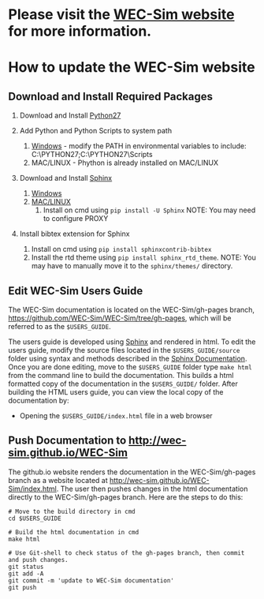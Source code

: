 
Please visit the [WEC-Sim website](http://wec-sim.github.io/WEC-Sim) for more information.
=======
# How to update the WEC-Sim website

## Download and Install Required Packages
1. Download and Install [Python27](https://www.python.org/downloads/)

1. Add Python and Python Scripts to system path
	1. [Windows](http://stackoverflow.com/questions/3701646/how-to-add-to-the-pythonpath-in-windows-7) - modify the PATH in environmental variables to include: C:\PYTHON27;C:\PYTHON27\Scripts 
	1. MAC/LINUX -  Phython is already installed on MAC/LINUX

1. Download and Install [Sphinx](http://www.sphinx-doc.org/en/stable/index.html)
  	1. [Windows](http://sphinx-doc.org/latest/install.html#windows-install-python-and-sphinx)
  	1. [MAC/LINUX](http://www.sphinx-doc.org/en/stable/install.html#mac-os-x-install-sphinx-using-macports)
	  	1. Install on cmd using ``pip install -U Sphinx``
 NOTE: You may need to configure PROXY

1. Install bibtex extension for Sphinx
	  1. Install on cmd using ``pip install sphinxcontrib-bibtex``
	  1. Install the rtd theme using ``pip install sphinx_rtd_theme``. 
 NOTE: You may have to manually move it to the ``sphinx/themes/`` directory.

## Edit WEC-Sim Users Guide
The WEC-Sim documentation is located on the WEC-Sim/gh-pages branch, https://github.com/WEC-Sim/WEC-Sim/tree/gh-pages, which will be referred to as the ``$USERS_GUIDE``.

The users guide is developed using [Sphinx](http://sphinx-doc.org/) and rendered in html. To edit  the users guide, modify the source files located in the ``$USERS_GUIDE/source`` folder using syntax and methods described in the [Sphinx Documentation](http://sphinx-doc.org/contents.html). Once you are done editing, move to the ``$USERS_GUIDE`` folder type ``make html`` from the command line to build the documentation. This builds a html formatted copy of the documentation in the ``$USERS_GUIDE/`` folder. After building the HTML users guide, you can view the local copy of the documentation by:
  * Opening the ``$USERS_GUIDE/index.html`` file in a web browser

## Push Documentation to  http://wec-sim.github.io/WEC-Sim
The github.io website renders the documentation in the WEC-Sim/gh-pages branch as a website located at http://wec-sim.github.io/WEC-Sim/index.html. The user then pushes changes in the html documentation directly to the WEC-Sim/gh-pages branch. Here are the steps to do this:

  ```Shell
  # Move to the build directory in cmd
  cd $USERS_GUIDE

  # Build the html documentation in cmd
  make html

  # Use Git-shell to check status of the gh-pages branch, then commit and push changes. 
  git status
  git add -A
  git commit -m 'update to WEC-Sim documentation'
  git push
  ```

